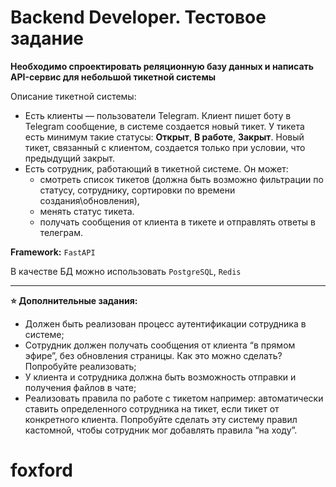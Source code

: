 # Backend Developer. Тестовое задание

**Необходимо спроектировать реляционную базу данных и написать API-сервис для небольшой тикетной системы**

Описание тикетной системы:

- Есть клиенты — пользователи Telegram. Клиент пишет боту в Telegram сообщение, в системе создается новый тикет. У тикета есть минимум такие статусы: **Открыт**, **В работе**, **Закрыт**. Новый тикет, связанный с клиентом, создается только при условии, что предыдущий закрыт.
- Есть сотрудник, работающий в тикетной системе. Он может:
    - смотреть список тикетов (должна быть возможно фильтрации по статусу, сотруднику, сортировки по времени создания\обновления),
    - менять статус тикета.
    - получать сообщения от клиента в тикете и отправлять ответы в телеграм.

**Framework:** `FastAPI`

В качестве БД можно использовать `PostgreSQL`, `Redis`

---

**⭐️ Дополнительные задания:**

- Должен быть реализован процесс аутентификации сотрудника в системе;
- Сотрудник должен получать сообщения от клиента “в прямом эфире”, без обновления страницы. Как это можно сделать? Попробуйте реализовать;
- У клиента и сотрудника должна быть возможность отправки и получения файлов в чате;
- Реализовать правила по работе с тикетом например: автоматически ставить определенного сотрудника на тикет, если тикет от конкретного клиента. Попробуйте сделать эту систему правил кастомной, чтобы сотрудник мог добавлять правила “на ходу”.
# foxford

